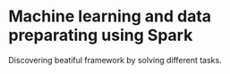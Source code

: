 # Machine learning and data preparating using Spark

Discovering beatiful framework by solving different tasks.
